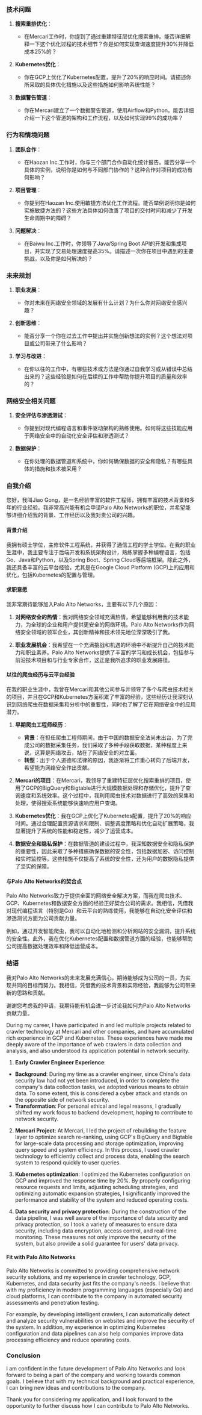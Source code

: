 
### 技术问题
1. **搜索重排优化**：
    - 在Mercari工作时，你提到了通过重建特征层优化搜索重排。能否详细解释一下这个优化过程的技术细节？你是如何实现查询速度提升30%并降低成本25%的？

2. **Kubernetes优化**：
    - 你在GCP上优化了Kubernetes配置，提升了20%的响应时间。请描述你所采取的具体优化措施以及这些措施如何影响系统性能？

3. **数据警告管道**：
    - 你在Mercari建立了一个数据警告管道，使用Airflow和Python。能否详细介绍一下这个管道的架构和工作流程，以及如何实现99%的成功率？

### 行为和情境问题
1. **团队合作**：
    - 在Haozan Inc.工作时，你与三个部门合作自动化统计报告。能否分享一个具体的实例，说明你是如何与不同部门协作的？这种合作对项目的成功有何影响？

2. **项目管理**：
    - 你提到在Haozan Inc.使用敏捷方法优化工作流程。能否举例说明你是如何实施敏捷方法的？这些方法具体如何改善了项目的交付时间和减少了开发生命周期中的障碍？

3. **问题解决**：
    - 在Baiwu Inc.工作时，你领导了Java/Spring Boot API的开发和集成项目，并实现了交易处理速度提高35%。请描述一次你在项目中遇到的主要挑战，以及你是如何解决的？

### 未来规划
1. **职业发展**：
    - 你对未来在网络安全领域的发展有什么计划？为什么你对网络安全感兴趣？

2. **创新思维**：
    - 能否分享一个你在过去工作中提出并实施创新想法的实例？这个想法对项目或公司带来了什么影响？

3. **学习与改进**：
    - 在你以往的工作中，有哪些技术或方法是你通过自我学习或从错误中总结出来的？这些经验是如何在后续的工作中帮助你提升项目的质量和效率的？

### 网络安全相关问题
1. **安全评估与渗透测试**：
    - 你提到对现代编程语言和事件驱动架构的熟练使用。如何将这些技能应用于网络安全中的自动化安全评估和渗透测试？

2. **数据保护**：
    - 在你处理的数据管道和系统中，你如何确保数据的安全和隐私？有哪些具体的措施和技术被采用？

### 自我介绍

您好，我叫Jiao Gong，是一名经验丰富的软件工程师，拥有丰富的技术背景和多年的行业经验。我非常高兴能有机会申请Palo Alto Networks的职位，并希望能够详细介绍我的背景、工作经历以及我对贵公司的兴趣。

#### 背景介绍

我拥有硕士学位，主修软件工程系统，并获得了通信工程的学士学位。在我的职业生涯中，我主要专注于后端开发和系统架构设计，熟练掌握多种编程语言，包括Go、Java和Python，以及Spring Boot、Spring Cloud等后端框架。除此之外，我还具备丰富的云平台经验，尤其是在Google Cloud Platform (GCP)上的应用和优化，包括Kubernetes的配置与管理。

#### 求职意愿

我非常期待能够加入Palo Alto Networks，主要有以下几个原因：

1. **对网络安全的热情**：我对网络安全领域充满热情，希望能够利用我的技术能力，为全球的企业和用户提供更安全的网络环境。Palo Alto Networks作为网络安全领域的领军企业，其创新精神和技术领先地位深深吸引了我。

2. **职业发展机会**：我希望在一个充满挑战和机遇的环境中不断提升自己的技术能力和职业素养。Palo Alto Networks提供了丰富的学习和成长机会，包括参与前沿技术项目和与行业专家合作，这正是我所追求的职业发展路径。

#### 以往的爬虫经历与云平台经验

在我的职业生涯中，我曾在Mercari和其他公司参与并领导了多个与爬虫技术相关的项目，并且在GCP和Kubernetes方面积累了丰富的经验，这些经历让我深刻认识到网络爬虫在数据采集和分析中的重要性，同时也了解了它在网络安全中的应用潜力。

1. **早期爬虫工程师经历**：
   - **背景**：在担任爬虫工程师期间，由于中国的数据安全法尚未出台，为了完成公司的数据采集任务，我们采取了多种手段获取数据，某种程度上来说，这算是网络攻击，站在了网络安全的对立面。
   - **转型**：出于个人道德和法律的原因，我逐渐将工作重心转向了后端开发，希望能为网络安全作出贡献。

2. **Mercari的项目**：在Mercari，我领导了重建特征层优化搜索重排的项目，使用了GCP的BigQuery和Bigtable进行大规模数据处理和存储优化，提升了查询速度和系统效率。这个过程中，我利用爬虫技术对数据进行了高效的采集和处理，使得搜索系统能够快速响应用户查询。

3. **Kubernetes优化**：我在GCP上优化了Kubernetes配置，提升了20%的响应时间。通过合理配置资源请求和限制、调整调度策略和优化自动扩展策略，我显著提升了系统的性能和稳定性，减少了运营成本。

4. **数据安全和隐私保护**：在数据管道的建设过程中，我深知数据安全和隐私保护的重要性，因此采取了多种措施确保数据的安全性，包括数据加密、访问控制和实时监控等。这些措施不仅提高了系统的安全性，还为用户的数据隐私提供了坚实的保障。

#### 与Palo Alto Networks的契合点

Palo Alto Networks致力于提供全面的网络安全解决方案，而我在爬虫技术、GCP、Kubernetes和数据安全方面的经验正好契合公司的需求。我相信，凭借我对现代编程语言（特别是Go）和云平台的熟练使用，我能够在自动化安全评估和渗透测试方面为公司贡献力量。

例如，通过开发智能爬虫，我可以自动化地检测和分析网站的安全漏洞，提升系统的安全性。此外，我在优化Kubernetes配置和数据管道方面的经验，也能够帮助公司提高数据处理效率和降低运营成本。

### 结语

我对Palo Alto Networks的未来发展充满信心，期待能够成为公司的一员，为实现共同的目标而努力。我相信，凭借我的技术背景和实际经验，我能够为公司带来新的思路和贡献。

谢谢您考虑我的申请，我期待能有机会进一步讨论我如何为Palo Alto Networks贡献力量。

During my career, I have participated in and led multiple projects related to crawler technology at Mercari and other companies, and have accumulated rich experience in GCP and Kubernetes. These experiences have made me deeply aware of the importance of web crawlers in data collection and analysis, and also understood its application potential in network security.

1. **Early Crawler Engineer Experience**:
- **Background**: During my time as a crawler engineer, since China's data security law had not yet been introduced, in order to complete the company's data collection tasks, we adopted various means to obtain data. To some extent, this is considered a cyber attack and stands on the opposite side of network security.
- **Transformation**: For personal ethical and legal reasons, I gradually shifted my work focus to backend development, hoping to contribute to network security.

2. **Mercari Project**: At Mercari, I led the project of rebuilding the feature layer to optimize search re-ranking, using GCP's BigQuery and Bigtable for large-scale data processing and storage optimization, improving query speed and system efficiency. In this process, I used crawler technology to efficiently collect and process data, enabling the search system to respond quickly to user queries.

3. **Kubernetes optimization**: I optimized the Kubernetes configuration on GCP and improved the response time by 20%. By properly configuring resource requests and limits, adjusting scheduling strategies, and optimizing automatic expansion strategies, I significantly improved the performance and stability of the system and reduced operating costs.

4. **Data security and privacy protection**: During the construction of the data pipeline, I was well aware of the importance of data security and privacy protection, so I took a variety of measures to ensure data security, including data encryption, access control, and real-time monitoring. These measures not only improve the security of the system, but also provide a solid guarantee for users' data privacy.

#### Fit with Palo Alto Networks

Palo Alto Networks is committed to providing comprehensive network security solutions, and my experience in crawler technology, GCP, Kubernetes, and data security just fits the company's needs. I believe that with my proficiency in modern programming languages ​​(especially Go) and cloud platforms, I can contribute to the company in automated security assessments and penetration testing.

For example, by developing intelligent crawlers, I can automatically detect and analyze security vulnerabilities on websites and improve the security of the system. In addition, my experience in optimizing Kubernetes configuration and data pipelines can also help companies improve data processing efficiency and reduce operating costs.

### Conclusion

I am confident in the future development of Palo Alto Networks and look forward to being a part of the company and working towards common goals. I believe that with my technical background and practical experience, I can bring new ideas and contributions to the company.

Thank you for considering my application, and I look forward to the opportunity to further discuss how I can contribute to Palo Alto Networks.